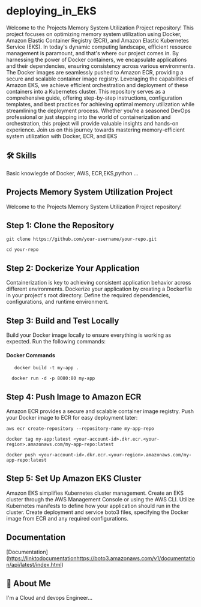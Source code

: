 # deploying_in_EkS
<summary>
Welcome to the Projects Memory System Utilization Project repository! 
This project focuses on optimizing memory system utilization using Docker, Amazon Elastic Container Registry (ECR), and
Amazon Elastic Kubernetes Service (EKS). In today's dynamic computing landscape, efficient resource management is paramount, and 
that's where our project comes in. By harnessing the power of Docker containers, we encapsulate applications and their dependencies, ensuring consistency across various environments. 
The Docker images are seamlessly pushed to Amazon ECR, providing a secure and scalable container image registry.
Leveraging the capabilities of Amazon EKS, we achieve efficient orchestration and deployment of these containers into a Kubernetes cluster. 
This repository serves as a comprehensive guide, offering step-by-step instructions, configuration templates, and 
best practices for achieving optimal memory utilization while streamlining the deployment process. Whether you're a seasoned DevOps professional or
just stepping into the world of containerization and orchestration, this project will provide valuable insights and hands-on experience. 
Join us on this journey towards mastering memory-efficient system utilization with Docker, ECR, and EKS
</summary>

## 🛠 Skills
Basic knowlegde of Docker, AWS, ECR,EKS,python ...

## **Projects Memory System Utilization Project**

Welcome to the Projects Memory System Utilization Project repository! 

## Step 1: Clone the Repository

```http
git clone https://github.com/your-username/your-repo.git
```

```http
cd your-repo
```

## **Step 2: Dockerize Your Application**

Containerization is key to achieving consistent application behavior across different environments.
Dockerize your application by creating a Dockerfile in your project's root directory. Define the required dependencies, configurations, and runtime environment.

## **Step 3: Build and Test Locally**

Build your Docker image locally to ensure everything is working as expected. Run the following commands:
#### Docker Commands

```http
   docker build -t my-app .
```
```http
  docker run -d -p 8080:80 my-app
```

## **Step 4: Push Image to Amazon ECR**

Amazon ECR provides a secure and scalable container image registry. Push your Docker image to ECR for easy deployment later:

```http
aws ecr create-repository --repository-name my-app-repo
```
```http
docker tag my-app:latest <your-account-id>.dkr.ecr.<your-region>.amazonaws.com/my-app-repo:latest
```
```http
docker push <your-account-id>.dkr.ecr.<your-region>.amazonaws.com/my-app-repo:latest
```

## **Step 5: Set Up Amazon EKS Cluster**

Amazon EKS simplifies Kubernetes cluster management. Create an EKS cluster through the AWS Management Console or using the AWS CLI.
Utilize Kubernetes manifests to define how your application should run in the cluster. Create deployment and service boto3 files, specifying the Docker image from ECR and any required configurations.


## Documentation

[Documentation] ([https://linktodocumentation](https://boto3.amazonaws.com/v1/documentation/api/latest/index.html)https://boto3.amazonaws.com/v1/documentation/api/latest/index.html)


## 🚀 About Me
I'm a Cloud and devops Engineer...

